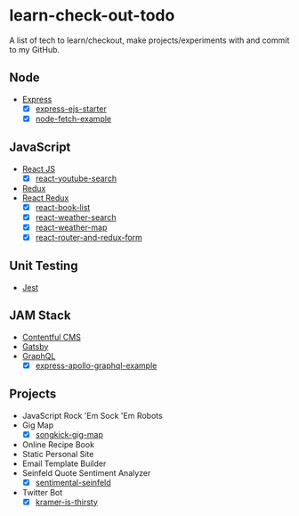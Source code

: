 # learn-check-out-todo

A list of tech to learn/checkout, make projects/experiments with and commit to my GitHub.

## Node

- [Express](https://www.contentful.com/)
  - [x] [express-ejs-starter](https://github.com/thisoldbear/express-ejs-starter)
  - [x] [node-fetch-example](https://github.com/thisoldbear/node-fetch-example)

## JavaScript

- [React JS](https://github.com/facebook/react)
  - [x] [react-youtube-search](https://github.com/thisoldbear/react-youtube-search)
- [Redux](https://github.com/reduxjs/redux)
- [React Redux](https://github.com/reduxjs/react-redux)
  - [x] [react-book-list](https://github.com/thisoldbear/react-book-list)
  - [x] [react-weather-search](https://github.com/thisoldbear/react-weather-search)
  - [x] [react-weather-map](https://github.com/thisoldbear/react-weather-map)
  - [x] [react-router-and-redux-form](https://github.com/thisoldbear/react-router-and-redux-form)

## Unit Testing

- [Jest](https://facebook.github.io/jest/)

## JAM Stack

- [Contentful CMS](https://www.contentful.com/)
- [Gatsby](https://www.contentful.com/)
- [GraphQL](https://www.contentful.com/)
  - [x] [express-apollo-graphql-example](https://github.com/thisoldbear/express-apollo-graphql-example)

## Projects

- JavaScript Rock 'Em Sock 'Em Robots
- Gig Map
  - [x] [songkick-gig-map](https://github.com/thisoldbear/songkick-gig-map)
- Online Recipe Book
- Static Personal Site
- Email Template Builder
- Seinfeld Quote Sentiment Analyzer
  - [x] [sentimental-seinfeld](https://github.com/thisoldbear/sentimental-seinfeld)
- Twitter Bot
  - [x] [kramer-is-thirsty](https://github.com/thisoldbear/kramer-is-thirsty)
